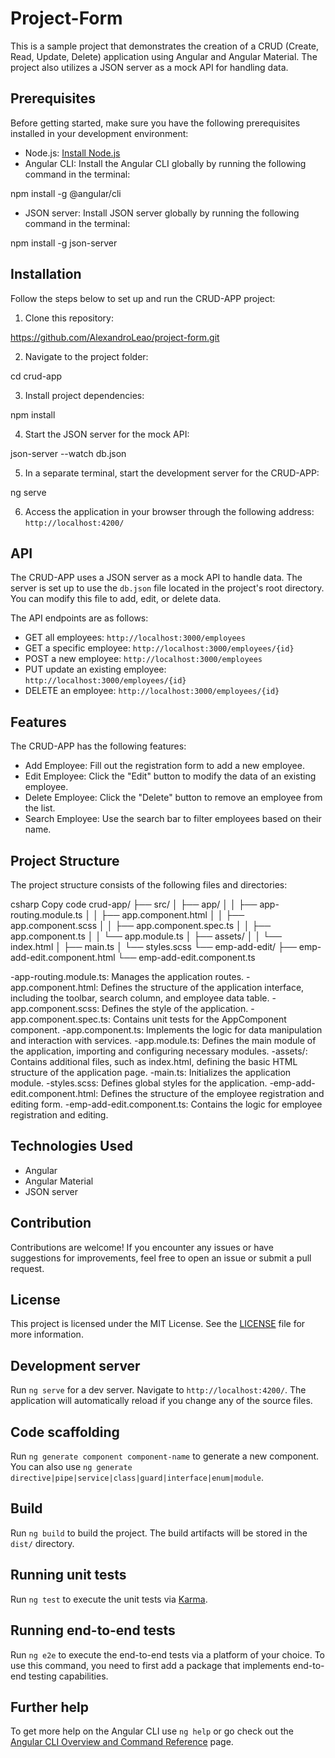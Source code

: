 # Project-Form

This is a sample project that demonstrates the creation of a CRUD (Create, Read, Update, Delete) application using Angular and Angular Material. The project also utilizes a JSON server as a mock API for handling data.

## Prerequisites

Before getting started, make sure you have the following prerequisites installed in your development environment:

- Node.js: [Install Node.js](https://nodejs.org)
- Angular CLI: Install the Angular CLI globally by running the following command in the terminal:

npm install -g @angular/cli

- JSON server: Install JSON server globally by running the following command in the terminal:

npm install -g json-server

## Installation

Follow the steps below to set up and run the CRUD-APP project:

1. Clone this repository:

https://github.com/AlexandroLeao/project-form.git

2. Navigate to the project folder:

cd crud-app

3. Install project dependencies:

npm install

4. Start the JSON server for the mock API:

json-server --watch db.json

5. In a separate terminal, start the development server for the CRUD-APP:

ng serve


6. Access the application in your browser through the following address: `http://localhost:4200/`

## API

The CRUD-APP uses a JSON server as a mock API to handle data. The server is set up to use the `db.json` file located in the project's root directory. You can modify this file to add, edit, or delete data.

The API endpoints are as follows:

- GET all employees: `http://localhost:3000/employees`
- GET a specific employee: `http://localhost:3000/employees/{id}`
- POST a new employee: `http://localhost:3000/employees`
- PUT update an existing employee: `http://localhost:3000/employees/{id}`
- DELETE an employee: `http://localhost:3000/employees/{id}`

## Features

The CRUD-APP has the following features:

- Add Employee: Fill out the registration form to add a new employee.
- Edit Employee: Click the "Edit" button to modify the data of an existing employee.
- Delete Employee: Click the "Delete" button to remove an employee from the list.
- Search Employee: Use the search bar to filter employees based on their name.

## Project Structure

The project structure consists of the following files and directories:

csharp
Copy code
crud-app/
├── src/
│   ├── app/
│   │   ├── app-routing.module.ts
│   │   ├── app.component.html
│   │   ├── app.component.scss
│   │   ├── app.component.spec.ts
│   │   ├── app.component.ts
│   │   └── app.module.ts
│   ├── assets/
│   │   └── index.html
│   ├── main.ts
│   └── styles.scss
└── emp-add-edit/
    ├── emp-add-edit.component.html
    └── emp-add-edit.component.ts
    
-app-routing.module.ts: Manages the application routes.
-app.component.html: Defines the structure of the application interface, including the toolbar, search column, and employee data table.
-app.component.scss: Defines the style of the application.
-app.component.spec.ts: Contains unit tests for the AppComponent component.
-app.component.ts: Implements the logic for data manipulation and interaction with services.
-app.module.ts: Defines the main module of the application, importing and configuring necessary modules.
-assets/: Contains additional files, such as index.html, defining the basic HTML structure of the application page.
-main.ts: Initializes the application module.
-styles.scss: Defines global styles for the application.
-emp-add-edit.component.html: Defines the structure of the employee registration and editing form.
-emp-add-edit.component.ts: Contains the logic for employee registration and editing.

## Technologies Used

- Angular
- Angular Material
- JSON server

## Contribution

Contributions are welcome! If you encounter any issues or have suggestions for improvements, feel free to open an issue or submit a pull request.

## License

This project is licensed under the MIT License. See the [LICENSE](LICENSE) file for more information.

## Development server

Run `ng serve` for a dev server. Navigate to `http://localhost:4200/`. The application will automatically reload if you change any of the source files.

## Code scaffolding

Run `ng generate component component-name` to generate a new component. You can also use `ng generate directive|pipe|service|class|guard|interface|enum|module`.

## Build

Run `ng build` to build the project. The build artifacts will be stored in the `dist/` directory.

## Running unit tests

Run `ng test` to execute the unit tests via [Karma](https://karma-runner.github.io).

## Running end-to-end tests

Run `ng e2e` to execute the end-to-end tests via a platform of your choice. To use this command, you need to first add a package that implements end-to-end testing capabilities.

## Further help

To get more help on the Angular CLI use `ng help` or go check out the [Angular CLI Overview and Command Reference](https://angular.io/cli) page.
